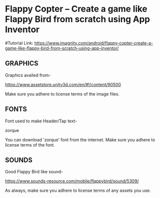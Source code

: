 # Flappy Copter – Create a game like Flappy Bird from scratch using App Inventor

#Tutorial Link: https://www.imagnity.com/android/flappy-copter-create-a-game-like-flappy-bird-from-scratch-using-app-inventor/


## GRAPHICS

Graphics availed from-

https://www.assetstore.unity3d.com/en/#!/content/90500

Make sure you adhere to license terms of the image files.


## FONTS

Font used to make Header/Tap text-

zorque

You can download 'zorque' font from the internet. 
Make sure you adhere to license terms of the font.


## SOUNDS
Good Flappy Bird like sound-

https://www.sounds-resource.com/mobile/flappybird/sound/5309/

As always, make sure you adhere to license terms of any assets you use.




